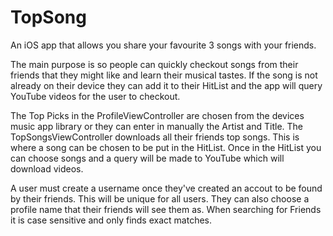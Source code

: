 # TopSong
An iOS app that allows you share your favourite 3 songs with your friends.  

The main purpose is so people can quickly checkout songs from their friends that they might like and learn their musical tastes.
If the song is not already on their device they can add it to their HitList and the app will query YouTube videos for the
user to checkout.

The Top Picks in the ProfileViewController are chosen from the devices music app library or they can enter in manually the Artist and Title.  The TopSongsViewController downloads all their friends top songs.  This is where a song can be chosen to be put in the HitList.  Once in the HitList you can choose songs and a query will be made to YouTube which will download videos.

A user must create a username once they've created an accout to be found by their friends.  This will be unique for all users.  They can also choose a profile name that their friends will see them as.  When searching for Friends it is case sensitive and only finds exact matches.
